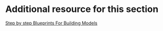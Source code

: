 # Additional resource for this section

[Step by step Blueprints For Building Models](https://github.com/mlpy-ppgerha/ml-from-scratch/blob/resources/3.2-Multiple-Linear-Regression/Step-by-step-Blueprints-For-Building-Models.pdf)
